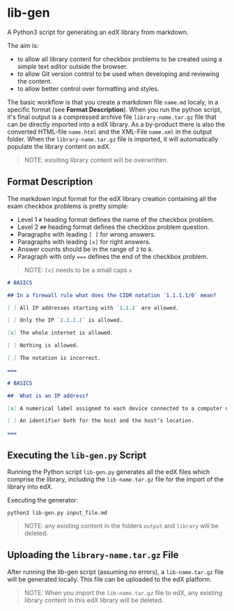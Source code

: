 # lib-gen

A Python3 script for generating an edX library from markdown.

The aim is:
- to allow all library content for checkbox problems to be created using a simple text editor outside the browser.
- to allow Git version control to be used when developing and reviewing the content.
- to allow better control over formatting and styles.

The basic workflow is that you create a markdown file `name.md` localy, in a specific format (see __Format Description__). When you run the python script, it's final output is a compressed archive file `library-name.tar.gz` file that can be directly imported into a edX library. As a by-product there is also the converted HTML-file `name.html` and the XML-File `name.xml` in the output folder. When the `library-name.tar.gz` file is imported, it will automatically populate the library content on edX. 

>NOTE: exisiting library content will be overwritten.


## Format Description

The markdown input format for the edX library creation containing all the exam checkbox problems is pretty simple:
* Level 1 `#` heading format defines the name of the checkbox problem.
* Level 2 `##` heading format defines the checkbox problem question.
* Paragraphs with leading `[ ]` for wrong answers.
* Paragraphs with leading `[x]` for right answers.
* Answer counts should be in the range of `2` to `8`.
* Paragraph with only `===` defines the end of the checkbox problem.

>NOTE: `[x]` needs to be a small caps `x`


```markdown
# BASICS

## In a firewall rule what does the CIDR notation `1.1.1.1/0` mean?

[ ] All IP addresses starting with `1.1.1` are allowed.

[ ] Only the IP `1.1.1.1` is allowed.

[x] The whole internet is allowed.

[ ] Nothing is allowed.

[ ] The notation is incorrect.

===

# BASICS

##  What is an IP address? 

[x] A numerical label assigned to each device connected to a computer network that uses the Internet Protocol.

[ ] An identifier both for the host and the host’s location.

===
```


## Executing the `lib-gen.py` Script

Running the Python script `lib-gen.py` generates all the edX files which comprise the library, including the `lib-name.tar.gz` file for the import of the library into edX.

Executing the generator:

```
python3 lib-gen.py input_file.md
```

>NOTE: any existing content in the folders `output` and `library` will be deleted.


## Uploading the `library-name.tar.gz` File

After running the lib-gen script (assuming no errors), a `lib-name.tar.gz` file will be generated locally. This file can be uploaded to the edX platform.

>NOTE: When you import the `lib-name.tar.gz` file to edX, any existing library content in this edX library will be deleted.
